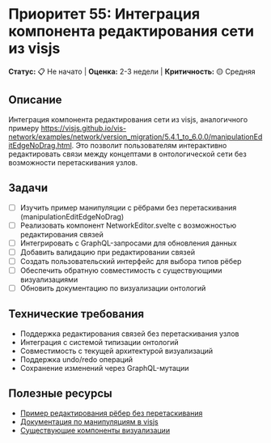 # Приоритет 55: Интеграция компонента редактирования сети из visjs

**Статус:** 📋 Не начато | **Оценка:** 2-3 недели | **Критичность:** 🟡 Средняя

## Описание
Интеграция компонента редактирования сети из visjs, аналогичного примеру https://visjs.github.io/vis-network/examples/network/version_migration/5.4.1_to_6.0.0/manipulationEditEdgeNoDrag.html. Это позволит пользователям интерактивно редактировать связи между концептами в онтологической сети без возможности перетаскивания узлов.

## Задачи
- [ ] Изучить пример манипуляции с рёбрами без перетаскивания (manipulationEditEdgeNoDrag)
- [ ] Реализовать компонент NetworkEditor.svelte с возможностью редактирования связей
- [ ] Интегрировать с GraphQL-запросами для обновления данных
- [ ] Добавить валидацию при редактировании связей
- [ ] Создать пользовательский интерфейс для выбора типов рёбер
- [ ] Обеспечить обратную совместимость с существующими визуализациями
- [ ] Обновить документацию по визуализации онтологий

## Технические требования
- Поддержка редактирования связей без перетаскивания узлов
- Интеграция с системой типизации онтологий
- Совместимость с текущей архитектурой визуализаций
- Поддержка undo/redo операций
- Сохранение изменений через GraphQL-мутации

## Полезные ресурсы
- [Пример редактирования рёбер без перетаскивания](https://visjs.github.io/vis-network/examples/network/version_migration/5.4.1_to_6.0.0/manipulationEditEdgeNoDrag.html)
- [Документация по манипуляциям в visjs](https://visjs.github.io/vis-network/docs/network/manipulation.html)
- [Существующие компоненты визуализации](../../src/lib/components/visualizations/)